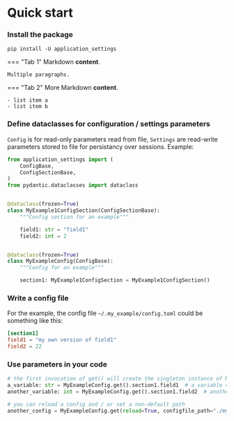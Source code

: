 # Quick start

### Install the package

`pip install -U application_settings`

=== "Tab 1"
    Markdown **content**.

    Multiple paragraphs.

=== "Tab 2"
    More Markdown **content**.

    - list item a
    - list item b

### Define dataclasses for configuration / settings parameters

`Config` is for read-only parameters read from file, `Settings` are read-write parameters
stored to file for persistancy over sessions. Example:

```python
from application_settings import (
    ConfigBase,
    ConfigSectionBase,
)
from pydantic.dataclasses import dataclass


@dataclass(frozen=True)
class MyExample1ConfigSection(ConfigSectionBase):
    """Config section for an example"""

    field1: str = "field1"
    field2: int = 2


@dataclass(frozen=True)
class MyExampleConfig(ConfigBase):
    """Config for an example"""

    section1: MyExample1ConfigSection = MyExample1ConfigSection()

```

### Write a config file

For the example, the config file `~/.my_example/config.toml` could be something like this:

```toml
[section1]
field1 = "my own version of field1"
field2 = 22
```

### Use parameters in your code

```python
# the first invocation of get() will create the singleton instance of MyExampleConfig
a_variable: str = MyExampleConfig.get().section1.field1  # a_variable == "my own version of field1"
another_variable: int = MyExampleConfig.get().section1.field2  # another_variable == 22

# you can reload a config and / or set a non-default path
another_config = MyExampleConfig.get(reload=True, configfile_path="./my_config.tml")

```
